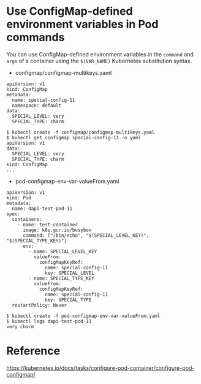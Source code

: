 # Use ConfigMap-defined environment variables in Pod commands

You can use ConfigMap-defined environment variables in the `command` and `args` of a container using the `$(VAR_NAME)` Kubernetes substitution syntax.

* configmap/configmap-multikeys.yaml
```
apiVersion: v1
kind: ConfigMap
metadata:
  name: special-config-11
  namespace: default
data:
  SPECIAL_LEVEL: very
  SPECIAL_TYPE: charm
```

```
$ kubectl create -f configmap/configmap-multikeys.yaml
$ kubectl get configmap special-config-11 -o yaml
apiVersion: v1
data:
  SPECIAL_LEVEL: very
  SPECIAL_TYPE: charm
kind: ConfigMap
...
```

* pod-configmap-env-var-valueFrom.yaml
```
apiVersion: v1
kind: Pod
metadata:
  name: dapi-test-pod-11
spec:
  containers:
    - name: test-container
      image: k8s.gcr.io/busybox
      command: ["/bin/echo", "$(SPECIAL_LEVEL_KEY)", "$(SPECIAL_TYPE_KEY)"]
      env:
        - name: SPECIAL_LEVEL_KEY
          valueFrom:
            configMapKeyRef:
              name: special-config-11
              key: SPECIAL_LEVEL
        - name: SPECIAL_TYPE_KEY
          valueFrom:
            configMapKeyRef:
              name: special-config-11
              key: SPECIAL_TYPE
  restartPolicy: Never
```

```
$ kubectl create -f pod-configmap-env-var-valueFrom.yaml
$ kubectl logs dapi-test-pod-11
very charm
```

# Reference
https://kubernetes.io/docs/tasks/configure-pod-container/configure-pod-configmap/
